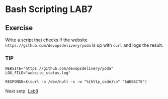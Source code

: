 # Bash Scripting LAB7

## Exercise

Write a script that checks if the website `https://github.com/devopsdelivery/yoda` is up with `curl` and logs the result.

### TIP
```
WEBSITE="https://github.com/devopsdelivery/yoda"
LOG_FILE="website_status.log"

RESPONSE=$(curl -o /dev/null -s -w "%{http_code}\n" "$WEBSITE")
```

Next setp: [Lab8](lab8.md)
